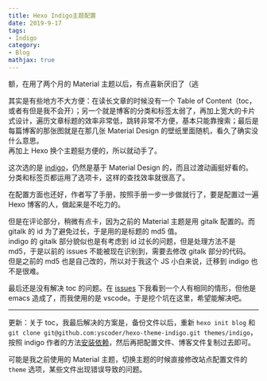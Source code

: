 ```yaml
---
title: Hexo Indigo主题配置
date: 2019-9-17
tags:
- Indigo
category:
- Blog
mathjax: true
---
```


额，在用了两个月的 Material 主题以后，有点喜新厌旧了（逃

其实是有些地方不大方便：在读长文章的时候没有一个 Table of Content（toc，或者有但是我不会开）；另一个就是博客的分类和标签太弱了，再加上宽大的卡片式设计，遍历文章标题的效率非常低，跳转非常不方便，基本只能靠搜索；最后是每篇博客的那张图就是在那几张 Material Design 的壁纸里面随机，看久了确实没什么意思。  
再加上 Hexo 换个主题挺方便的，所以就动手了。

这次选的是 [indigo](https://github.com/yscoder/hexo-theme-indigo)，仍然是基于 Material Design 的，而且过渡动画挺好看的。分类和标签页都运用了选项卡，这样的查找效率就很高了。

在配置方面也还好，作者写了手册，按照手册一步一步做就行了，要是配置过一遍 Hexo 博客的人，做起来是不吃力的。

但是在评论部分，稍微有点卡，因为之前的 Material 主题是用 gitalk 配置的。而 gitalk 的 id 为了避免过长，于是用的是标题的 md5 值。  
indigo 的 gitalk 部分貌似也是有考虑到 id 过长的问题，但是处理方法不是 md5，于是以前的 issues 不能被现在识别到，需要去修改 gitalk 部分的代码。  
但是之前的 md5 也是自己改的，所以对于我这个 JS 小白来说，迁移到 indigo 也不是很难。

最后还是没有解决 toc 的问题。在 [issues](https://github.com/yscoder/hexo-theme-indigo/issues/268) 下我看到一个人有相同的情形，但他是 emacs 造成了，而我使用的是 vscode。于是挖个坑在这里，希望能解决吧。

-----------------------------------

更新：关于 toc，我最后解决的方案是，备份文件以后，重新 `hexo init blog` 和 `git clone git@github.com:yscoder/hexo-theme-indigo.git themes/indigo`，按照 indigo 作者的方法[安装依赖](https://github.com/yscoder/hexo-theme-indigo/wiki/%E5%AE%89%E8%A3%85#%E4%BE%9D%E8%B5%96%E5%AE%89%E8%A3%85)，然后再把配置文件、博客文件复制过去即可。

可能是我之前使用的 Material 主题，切换主题的时候直接修改站点配置文件的 `theme` 选项，某些文件出现错误导致的问题。

